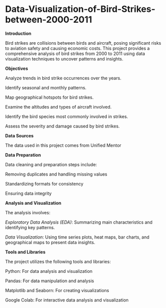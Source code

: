 # Data-Visualization-of-Bird-Strikes-between-2000-2011

**Introduction**

Bird strikes are collisions between birds and aircraft, posing significant risks to aviation safety and causing economic costs. This project provides a comprehensive analysis of bird strikes from 2000 to 2011 using data visualization techniques to uncover patterns and insights.

**Objectives**

Analyze trends in bird strike occurrences over the years.

Identify seasonal and monthly patterns.

Map geographical hotspots for bird strikes.

Examine the altitudes and types of aircraft involved.

Identify the bird species most commonly involved in strikes.

Assess the severity and damage caused by bird strikes.

**Data Sources**

The data used in this project comes from Unified Mentor

**Data Preparation**

Data cleaning and preparation steps include:


Removing duplicates and handling missing values

Standardizing formats for consistency

Ensuring data integrity

**Analysis and Visualization**

The analysis involves:

*Exploratory Data Analysis (EDA)*: Summarizing main characteristics and identifying key patterns.

*Data Visualization*: Using time series plots, heat maps, bar charts, and geographical maps to present data insights.

**Tools and Libraries**

The project utilizes the following tools and libraries:

Python: For data analysis and visualization

Pandas: For data manipulation and analysis

Matplotlib and Seaborn: For creating visualizations

Google Colab: For interactive data analysis and visualization
